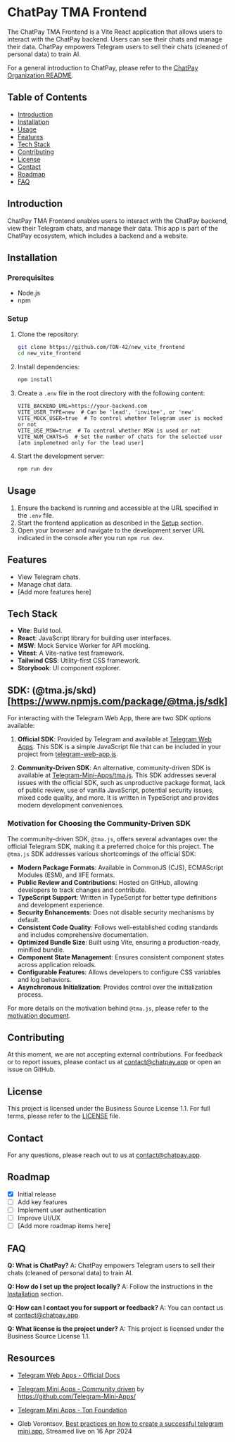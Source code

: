 # ChatPay TMA Frontend

The ChatPay TMA Frontend is a Vite React application that allows users to interact with the ChatPay backend. Users can see their chats and manage their data. ChatPay empowers Telegram users to sell their chats (cleaned of personal data) to train AI.

For a general introduction to ChatPay, please refer to the [ChatPay Organization README](https://github.com/TON-42).

## Table of Contents

- [Introduction](#introduction)
- [Installation](#installation)
- [Usage](#usage)
- [Features](#features)
- [Tech Stack](#tech-stack)
- [Contributing](#contributing)
- [License](#license)
- [Contact](#contact)
- [Roadmap](#roadmap)
- [FAQ](#faq)

## Introduction

ChatPay TMA Frontend enables users to interact with the ChatPay backend, view their Telegram chats, and manage their data. This app is part of the ChatPay ecosystem, which includes a backend and a website.

## Installation

### Prerequisites

- Node.js
- npm

### Setup

1. Clone the repository:

   ```bash
   git clone https://github.com/TON-42/new_vite_frontend
   cd new_vite_frontend
   ```

2. Install dependencies:

   ```bash
   npm install
   ```

3. Create a `.env` file in the root directory with the following content:

   ```env
   VITE_BACKEND_URL=https://your-backend.com
   VITE_USER_TYPE=new  # Can be 'lead', 'invitee', or 'new'
   VITE_MOCK_USER=true  # To control whether Telegram user is mocked or not
   VITE_USE_MSW=true  # To control whether MSW is used or not
   VITE_NUM_CHATS=5  # Set the number of chats for the selected user [atm implemetned only for the lead user]
   ```

4. Start the development server:
   ```bash
   npm run dev
   ```

## Usage

1. Ensure the backend is running and accessible at the URL specified in the `.env` file.
2. Start the frontend application as described in the [Setup](#setup) section.
3. Open your browser and navigate to the development server URL indicated in the console after you run `npm run dev`.

## Features

- View Telegram chats.
- Manage chat data.
- [Add more features here]

## Tech Stack

- **Vite**: Build tool.
- **React**: JavaScript library for building user interfaces.
- **MSW**: Mock Service Worker for API mocking.
- **Vitest**: A Vite-native test framework.
- **Tailwind CSS**: Utility-first CSS framework.
- **Storybook**: UI component explorer.

## SDK: (@tma.js/skd)[https://www.npmjs.com/package/@tma.js/sdk]

For interacting with the Telegram Web App, there are two SDK options available:

1. **Official SDK**: Provided by Telegram and available at [Telegram Web Apps](https://core.telegram.org/bots/webapps#initializing-mini-apps). This SDK is a simple JavaScript file that can be included in your project from [telegram-web-app.js](https://telegram.org/js/telegram-web-app.js).

2. **Community-Driven SDK**: An alternative, community-driven SDK is available at [Telegram-Mini-Apps/tma.js](https://github.com/Telegram-Mini-Apps/tma.js). This SDK addresses several issues with the official SDK, such as unproductive package format, lack of public review, use of vanilla JavaScript, potential security issues, mixed code quality, and more. It is written in TypeScript and provides modern development conveniences.

### Motivation for Choosing the Community-Driven SDK

The community-driven SDK, `@tma.js`, offers several advantages over the official Telegram SDK, making it a preferred choice for this project. The `@tma.js` SDK addresses various shortcomings of the official SDK:

- **Modern Package Formats**: Available in CommonJS (CJS), ECMAScript Modules (ESM), and IIFE formats.
- **Public Review and Contributions**: Hosted on GitHub, allowing developers to track changes and contribute.
- **TypeScript Support**: Written in TypeScript for better type definitions and development experience.
- **Security Enhancements**: Does not disable security mechanisms by default.
- **Consistent Code Quality**: Follows well-established coding standards and includes comprehensive documentation.
- **Optimized Bundle Size**: Built using Vite, ensuring a production-ready, minified bundle.
- **Component State Management**: Ensures consistent component states across application reloads.
- **Configurable Features**: Allows developers to configure CSS variables and log behaviors.
- **Asynchronous Initialization**: Provides control over the initialization process.

For more details on the motivation behind `@tma.js`, please refer to the [motivation document](https://github.com/Telegram-Mini-Apps/tma.js#motivation).

## Contributing

At this moment, we are not accepting external contributions. For feedback or to report issues, please contact us at [contact@chatpay.app](mailto:contact@chatpay.app) or open an issue on GitHub.

## License

This project is licensed under the Business Source License 1.1. For full terms, please refer to the [LICENSE](./LICENSE) file.

## Contact

For any questions, please reach out to us at [contact@chatpay.app](mailto:contact@chatpay.app).

## Roadmap

- [x] Initial release
- [ ] Add key features
- [ ] Implement user authentication
- [ ] Improve UI/UX
- [ ] [Add more roadmap items here]

## FAQ

**Q: What is ChatPay?**
A: ChatPay empowers Telegram users to sell their chats (cleaned of personal data) to train AI.

**Q: How do I set up the project locally?**
A: Follow the instructions in the [Installation](#installation) section.

**Q: How can I contact you for support or feedback?**
A: You can contact us at [contact@chatpay.app](mailto:contact@chatpay.app).

**Q: What license is the project under?**
A: This project is licensed under the Business Source License 1.1.

## Resources

- [Telegram Web Apps - Official Docs](https://core.telegram.org/bots/webapps)
- [Telegram Mini Apps - Community driven](https://docs.telegram-mini-apps.com/) by https://github.com/Telegram-Mini-Apps/
- [Telegram Mini Apps - Ton Foundation](https://ton.org/mini-apps)

- Gleb Vorontsov, [Best practices on how to create a successful telegram mini app](https://www.youtube.com/live/jM3wGHMI7NM?si=WpIXOfmpH0DLdqQG),
  Streamed live on 16 Apr 2024

